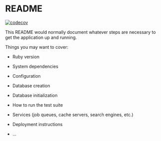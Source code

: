 # README
[![codecov](https://codecov.io/gh/chabzlala29/personal_site/branch/master/graph/badge.svg)](https://codecov.io/gh/chabzlala29/personal_site)


This README would normally document whatever steps are necessary to get the
application up and running.

Things you may want to cover:

* Ruby version

* System dependencies

* Configuration

* Database creation

* Database initialization

* How to run the test suite

* Services (job queues, cache servers, search engines, etc.)

* Deployment instructions

* ...
